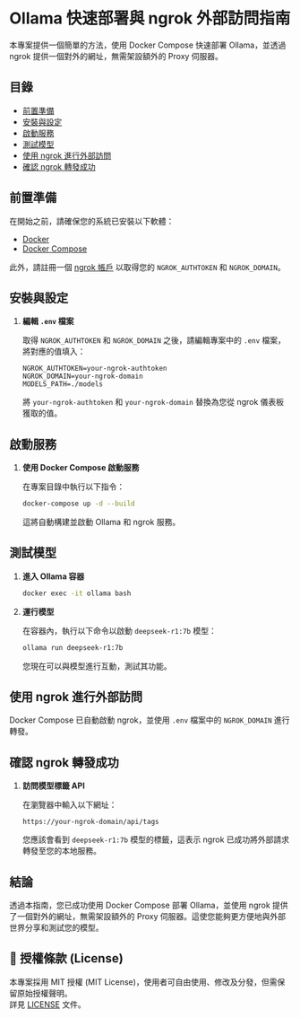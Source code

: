 # Ollama 快速部署與 ngrok 外部訪問指南

本專案提供一個簡單的方法，使用 Docker Compose 快速部署 Ollama，並透過 ngrok 提供一個對外的網址，無需架設額外的 Proxy 伺服器。

## 目錄

- [前置準備](#前置準備)
- [安裝與設定](#安裝與設定)
- [啟動服務](#啟動服務)
- [測試模型](#測試模型)
- [使用 ngrok 進行外部訪問](#使用-ngrok-進行外部訪問)
- [確認 ngrok 轉發成功](#確認-ngrok-轉發成功)

## 前置準備

在開始之前，請確保您的系統已安裝以下軟體：

- [Docker](https://docs.docker.com/get-docker/)
- [Docker Compose](https://docs.docker.com/compose/install/)

此外，請註冊一個 [ngrok 帳戶](https://dashboard.ngrok.com/signup) 以取得您的 `NGROK_AUTHTOKEN` 和 `NGROK_DOMAIN`。

## 安裝與設定

1. **編輯 `.env` 檔案**
   
   取得 `NGROK_AUTHTOKEN` 和 `NGROK_DOMAIN` 之後，請編輯專案中的 `.env` 檔案，將對應的值填入：
   
   ```env
   NGROK_AUTHTOKEN=your-ngrok-authtoken
   NGROK_DOMAIN=your-ngrok-domain
   MODELS_PATH=./models
   ```
   
   將 `your-ngrok-authtoken` 和 `your-ngrok-domain` 替換為您從 ngrok 儀表板獲取的值。

## 啟動服務

1. **使用 Docker Compose 啟動服務**
   
   在專案目錄中執行以下指令：
   
   ```bash
   docker-compose up -d --build
   ```
   
   這將自動構建並啟動 Ollama 和 ngrok 服務。

## 測試模型

1. **進入 Ollama 容器**
   
   ```bash
   docker exec -it ollama bash
   ```

2. **運行模型**
   
   在容器內，執行以下命令以啟動 `deepseek-r1:7b` 模型：
   
   ```bash
   ollama run deepseek-r1:7b
   ```
   
   您現在可以與模型進行互動，測試其功能。

## 使用 ngrok 進行外部訪問

Docker Compose 已自動啟動 ngrok，並使用 `.env` 檔案中的 `NGROK_DOMAIN` 進行轉發。

## 確認 ngrok 轉發成功

1. **訪問模型標籤 API**
   
   在瀏覽器中輸入以下網址：
   
   ```
   https://your-ngrok-domain/api/tags
   ```
   
   您應該會看到 `deepseek-r1:7b` 模型的標籤，這表示 ngrok 已成功將外部請求轉發至您的本地服務。

## 結論

透過本指南，您已成功使用 Docker Compose 部署 Ollama，並使用 ngrok 提供了一個對外的網址，無需架設額外的 Proxy 伺服器。這使您能夠更方便地與外部世界分享和測試您的模型。

## 📜 授權條款 (License)

本專案採用 MIT 授權 (MIT License)，使用者可自由使用、修改及分發，但需保留原始授權聲明。  
詳見 [LICENSE](LICENSE) 文件。

